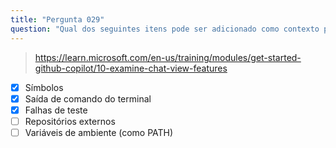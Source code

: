 ```yaml
---
title: "Pergunta 029"
question: "Qual dos seguintes itens pode ser adicionado como contexto para seu prompt no GitHub Copilot Chat? (Selecione três.)"
---
```


> https://learn.microsoft.com/en-us/training/modules/get-started-github-copilot/10-examine-chat-view-features
- [x] Símbolos
- [x] Saída de comando do terminal
- [x] Falhas de teste
- [ ] Repositórios externos
- [ ] Variáveis de ambiente (como PATH)
